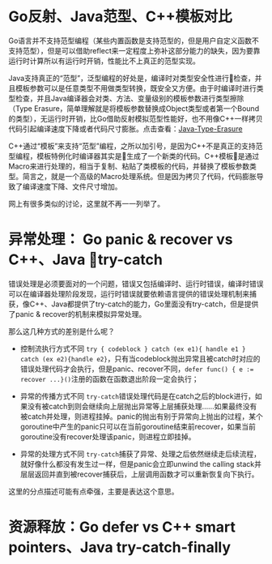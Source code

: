 # Go反射、Java范型、C++模板对比

Go语言并不支持范型编程（某些内置函数是支持范型的，但是用户自定义函数不支持范型），但是可以借助reflect来一定程度上弥补这部分能力的缺失，因为要靠运行时计算所以有运行时开销，性能比不上真正的范型实现。

Java支持真正的“范型”，泛型编程的好处是，编译时对类型安全性进行检查，并且模板参数可以是任意类型不用做类型转换，既安全又方便。由于时编译时进行类型检查，并且Java编译器会对类、方法、变量级别的模板参数进行类型擦除（Type Erasure，简单理解就是将模板参数替换成Object类型或者第一个Bound的类型），无运行时开销，比Go借助反射模拟范型性能好，也不用像C++一样拷贝代码引起编译速度下降或者代码尺寸膨胀。点击查看：[Java-Type-Erasure](https://www.baeldung.com/java-type-erasure)

C++通过“模板”来支持“范型”编程，之所以加引号，是因为C++不是真正的支持范型编程，模板特例化时编译器其实是生成了一个新类的代码。C++模板是通过Macro来进行处理的，相当于复制、粘贴了类模板的代码，并替换了模板参数类型。简言之，就是一个高级的Macro处理系统。但是因为拷贝了代码，代码膨胀导致了编译速度下降、文件尺寸增加。

网上有很多类似的讨论，这里就不再一一列举了。

# 异常处理： Go panic & recover vs C++、Java try-catch

错误处理是必须要面对的一个问题，错误又包括编译时、运行时错误，编译时错误可以在编译器处理阶段发现，运行时错误就要依赖语言提供的错误处理机制来捕获，像C++、Java都提供了try-catch的能力，Go里面没有try-catch，但是提供了panic & recover的机制来模拟异常处理。

那么这几种方式的差别是什么呢？

- 控制流执行方式不同
`try { codeblock } catch (ex e1){ handle e1 } catch (ex e2){handle e2}`，只有当codeblock抛出异常且被catch时对应的错误处理代码才会执行，但是panic、recover不同，`defer func() { e := recover ...}()`注册的函数在函数退出阶段一定会执行；

- 异常的传播方式不同
`try-catch`错误处理代码是在catch之后的block进行，如果没有被catch到则会继续向上层抛出异常等上层捕获处理……如果最终没有被catch并处理，则进程挂掉。panic的抛出有别于异常向上抛出的过程，某个goroutine中产生的panic只可以在当前goroutine结束前recover，如果当前goroutine没有recover处理该panic，则进程立即挂掉。

- 异常的处理方式不同
`try-catch`捕获了异常、处理之后依然继续走后续流程，就好像什么都没有发生过一样，但是panic会立即unwind the calling stack并层层返回并直到被recover捕获后，上层调用函数才可以重新恢复向下执行。

这里的分点描述可能有点牵强，主要是表达这个意思。

# 资源释放：Go defer vs C++ smart pointers、Java try-catch-finally 































